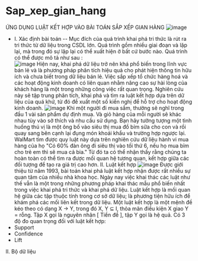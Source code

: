 # Sap_xep_gian_hang
ỨNG DỤNG LUẬT KẾT HỢP VÀO BÀI TOÁN SẮP XẾP GIAN HÀNG
![image](https://github.com/user-attachments/assets/84df673d-3407-444c-a5cc-4a649f28acbc)
- I. Xác định bài toán 
  -- Mục đích của quá trình khai phá tri thức là rút ra tri thức từ dữ liệu trong CSDL lớn. Quá trình gồm nhiều giai đoạn và lặp lại, mà trong đó sự lặp lại có thể xuất hiện ở bất cứ bước nào. Quá trình có thể được mô tả như sau :  
 ![image](https://github.com/user-attachments/assets/c984b4e5-6215-4bb4-b188-0ef6c6dc7cc2)
Hiện nay, khai phá dữ liệu trở nên khá phổ biến trong lĩnh vực bán lẻ và là phương pháp phân tích hiệu quả cho phát hiện thông tin hữu ích và chưa biết trong dữ liệu bán lẻ. Việc sắp xếp tổ chức hàng hoá và các hoạt động kinh doanh có liên quan nhằm nâng cao sự hài lòng của khách hàng là một trong những công việc rất quan trọng. Nghiên cứu này sẽ tập trung phân tích, khai phá và tìm ra luật kết hợp dựa trên dữ liệu của quá khứ, từ đó đề xuất một số kiến nghị để hỗ trợ cho hoạt động kinh doanh. 
![image](https://github.com/user-attachments/assets/b6d757d3-b37e-4c51-8ff3-4dbbde5a7083) 
Khi một người đi mua sắm, thường sẽ nghĩ trong đầu 1 vài sản phẩm dự định mua. Và giỏ hàng của mỗi người sẽ khác nhau tùy vào sở thích và nhu cầu sử dụng. Bạn hãy tưởng tượng một tình huống thú vị là một ông bố vào siêu thị mua đồ bỉm sữa cho con và rồi quay sang bên cạnh lại đụng món khoái khẩu và trường hợp ngược lại. WalMart tìm được quy luật này dựa trên nghiên cứu dữ liệu hành vi mua hàng của họ "Có 60% đàn ông đi siêu thị vào tối thứ 6, nếu họ mua bỉm cho trẻ em thì sẽ mua cả bia." Từ đó ta có thể nhận thấy rằng chúng ta hoàn toàn có thể tìm ra được mối quan hệ tương quan, kết hợp giữa các đối tượng để tạo ra giá trị cao hơn. 
II. Luật kết hợp
![image](https://github.com/user-attachments/assets/1ea16e2f-2559-445b-a07f-af686cbdda50) 
Được giới thiệu từ năm 1993, bài toán khai phá luật kết hợp nhận được rất nhiều sự quan tâm của nhiều nhà khoa học. Ngày nay việc khai thác các luật như thế vẫn là một trong những phương pháp khai thác mẫu phổ biến nhất trong việc khai phá tri thức và khai phá dữ liệu. Luật kết hợp là mối quan hệ giữa các tập thuộc tính trong cơ sở dữ liệu; là phương tiện hữu ích để khám phá các mối liên kết trong dữ liệu. Một luật kết hợp là một mệnh đề kéo theo có dạng X → Y, trong đó X, Y ⊆ I, thỏa mãn điều kiện X giao Y = rỗng. Tập X gọi là nguyên nhân [ Tiền đề ], tập Y gọi là hệ quả. 
Có 3 độ đo quan trọng đối với luật kết hợp:  
- Support
- Confidence
- Lift


II. Bộ dữ liệu
